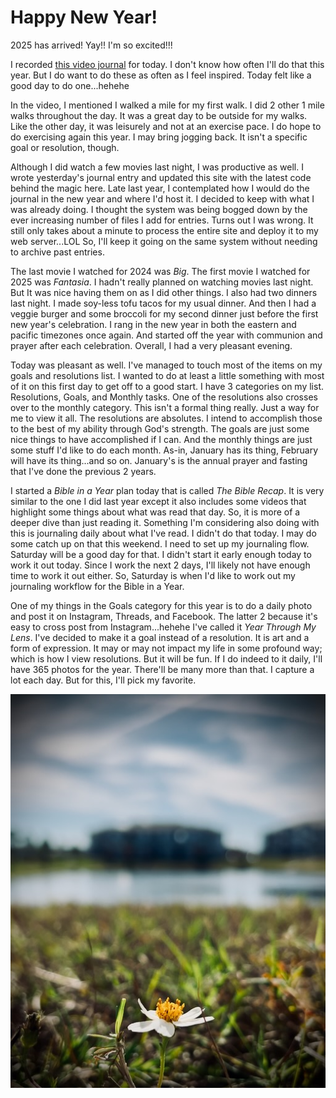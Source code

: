# Happy New Year!

2025 has arrived! Yay!! I'm so excited!!!

I recorded [this video journal](https://youtu.be/30Dhlq3Lwqw) for today. I don't know how often I'll do that this year. But I do want to do these as often as I feel inspired. Today felt like a good day to do one...hehehe

In the video, I mentioned I walked a mile for my first walk. I did 2 other 1 mile walks throughout the day. It was a great day to be outside for my walks. Like the other day, it was leisurely and not at an exercise pace. I do hope to do exercising again this year. I may bring jogging back. It isn't a specific goal or resolution, though.

Although I did watch a few movies last night, I was productive as well. I wrote yesterday's journal entry and updated this site with the latest code behind the magic here. Late last year, I contemplated how I would do the journal in the new year and where I'd host it. I decided to keep with what I was already doing. I thought the system was being bogged down by the ever increasing number of files I add for entries. Turns out I was wrong. It still only takes about a minute to process the entire site and deploy it to my web server...LOL So, I'll keep it going on the same system without needing to archive past entries.

The last movie I watched for 2024 was *Big*. The first movie I watched for 2025 was *Fantasia*. I hadn't really planned on watching movies last night. But It was nice having them on as I did other things. I also had two dinners last night. I made soy-less tofu tacos for my usual dinner. And then I had a veggie burger and some broccoli for my second dinner just before the first new year's celebration. I rang in the new year in both the eastern and pacific timezones once again. And started off the year with communion and prayer after each celebration. Overall, I had a very pleasant evening.

Today was pleasant as well. I've managed to touch most of the items on my goals and resolutions list. I wanted to do at least a little something with most of it on this first day to get off to a good start. I have 3 categories on my list. Resolutions, Goals, and Monthly tasks. One of the resolutions also crosses over to the monthly category. This isn't a formal thing really. Just a way for me to view it all. The resolutions are absolutes. I intend to accomplish those to the best of my ability through God's strength. The goals are just some nice things to have accomplished if I can. And the monthly things are just some stuff I'd like to do each month. As-in, January has its thing, February will have its thing...and so on. January's is the annual prayer and fasting that I've done the previous 2 years.

I started a *Bible in a Year* plan today that is called *The Bible Recap*. It is very similar to the one I did last year except it also includes some videos that highlight some things about what was read that day. So, it is more of a deeper dive than just reading it. Something I'm considering also doing with this is journaling daily about what I've read. I didn't do that today. I may do some catch up on that this weekend. I need to set up my journaling flow. Saturday will be a good day for that. I didn't start it early enough today to work it out today. Since I work the next 2 days, I'll likely not have enough time to work it out either. So, Saturday is when I'd like to work out my journaling workflow for the Bible in a Year.

One of my things in the Goals category for this year is to do a daily photo and post it on Instagram, Threads, and Facebook. The latter 2 because it's easy to cross post from Instagram...hehehe I've called it *Year Through My Lens*. I've decided to make it a goal instead of a resolution. It is art and a form of expression. It may or may not impact my life in some profound way; which is how I view resolutions. But it will be fun. If I do indeed to it daily, I'll have 365 photos for the year. There'll be many more than that. I capture a lot each day. But for this, I'll pick my favorite.

![Flower](./media/IMG_4726.jpeg)

